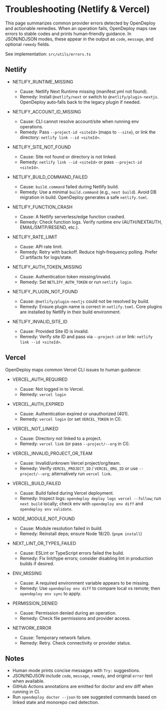 # Troubleshooting (Netlify & Vercel)

This page summarizes common provider errors detected by OpenDeploy and actionable remedies. When an operation fails, OpenDeploy maps raw errors to stable codes and prints human‑friendly guidance. In JSON/NDJSON modes, these appear in the output as `code`, `message`, and optional `remedy` fields.

See implementation: `src/utils/errors.ts`

## Netlify

- NETLIFY_RUNTIME_MISSING
  - Cause: Netlify Next Runtime missing (manifest.yml not found).
  - Remedy: Install `@netlify/next` or switch to `@netlify/plugin-nextjs`. OpenDeploy auto‑falls back to the legacy plugin if needed.

- NETLIFY_ACCOUNT_ID_MISSING
  - Cause: CLI cannot resolve account/site when running env operations.
  - Remedy: Pass `--project-id <siteId>` (maps to `--site`), or link the directory: `netlify link --id <siteId>`.

- NETLIFY_SITE_NOT_FOUND
  - Cause: Site not found or directory is not linked.
  - Remedy: `netlify link --id <siteId>` or pass `--project-id <siteId>`.

- NETLIFY_BUILD_COMMAND_FAILED
  - Cause: `build.command` failed during Netlify build.
  - Remedy: Use a minimal `build.command` (e.g., `next build`). Avoid DB migration in build. OpenDeploy generates a safe `netlify.toml`.

- NETLIFY_FUNCTION_CRASH
  - Cause: A Netlify serverless/edge function crashed.
  - Remedy: Check function logs. Verify runtime env (AUTH/NEXTAUTH, EMAIL/SMTP/RESEND, etc.).

- NETLIFY_RATE_LIMIT
  - Cause: API rate limit.
  - Remedy: Retry with backoff. Reduce high‑frequency polling. Prefer CI artifacts for logs/state.

- NETLIFY_AUTH_TOKEN_MISSING
  - Cause: Authentication token missing/invalid.
  - Remedy: Set `NETLIFY_AUTH_TOKEN` or run `netlify login`.

- NETLIFY_PLUGIN_NOT_FOUND
  - Cause: `@netlify/plugin-nextjs` could not be resolved by build.
  - Remedy: Ensure plugin name is correct in `netlify.toml`. Core plugins are installed by Netlify in their build environment.

- NETLIFY_INVALID_SITE_ID
  - Cause: Provided Site ID is invalid.
  - Remedy: Verify site ID and pass via `--project-id` or link: `netlify link --id <siteId>`.

## Vercel

OpenDeploy maps common Vercel CLI issues to human guidance:

- VERCEL_AUTH_REQUIRED
  - Cause: Not logged in to Vercel.
  - Remedy: `vercel login`

- VERCEL_AUTH_EXPIRED
  - Cause: Authentication expired or unauthorized (401).
  - Remedy: `vercel login` (or set `VERCEL_TOKEN` in CI).

- VERCEL_NOT_LINKED
  - Cause: Directory not linked to a project.
  - Remedy: `vercel link` (or pass `--project/--org` in CI).

- VERCEL_INVALID_PROJECT_OR_TEAM
  - Cause: Invalid/unknown Vercel project/org/team.
  - Remedy: Verify `VERCEL_PROJECT_ID` / `VERCEL_ORG_ID` or use `--project/--org`; alternatively run `vercel link`.

- VERCEL_BUILD_FAILED
  - Cause: Build failed during Vercel deployment.
  - Remedy: Inspect logs: `opendeploy deploy logs vercel --follow`; run `next build` locally; check env with `opendeploy env diff` and `opendeploy env validate`.

- NODE_MODULE_NOT_FOUND
  - Cause: Module resolution failed in build.
  - Remedy: Reinstall deps; ensure Node 18/20. (`pnpm install`)

- NEXT_LINT_OR_TYPES_FAILED
  - Cause: ESLint or TypeScript errors failed the build.
  - Remedy: Fix lint/type errors; consider disabling lint in production builds if desired.

- ENV_MISSING
  - Cause: A required environment variable appears to be missing.
  - Remedy: Use `opendeploy env diff` to compare local vs remote; then `opendeploy env sync` to apply.

- PERMISSION_DENIED
  - Cause: Permission denied during an operation.
  - Remedy: Check file permissions and provider access.

- NETWORK_ERROR
  - Cause: Temporary network failure.
  - Remedy: Retry. Check connectivity or provider status.

## Notes

- Human mode prints concise messages with `Try:` suggestions.
- JSON/NDJSON include `code`, `message`, `remedy`, and original `error` text when available.
- GitHub Actions annotations are emitted for doctor and env diff when running in CI.
 - Run `opendeploy doctor --json` to see suggested commands based on linked state and monorepo cwd detection.
